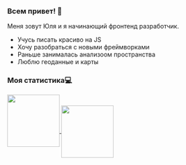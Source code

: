 ### Всем привет! 👋

Меня зовут Юля и я начинающий фронтенд разработчик.

- Учусь писать красиво на JS
- Хочу разобраться с новыми фреймворками
- Раньше занималась анализоом пространства
- Люблю геоданные и карты


### Моя статистика:computer:
<div>
  <a href="https://github-readme-stats.vercel.app/api/top-langs/?username=jtuvaleva&exclude_repo=DataGym,spatial-course-binder,Spatial_course&layout=compact&hide=jupyter%20notebook">
    <img align="center" height="120" style="margin-bottom: 50px" src="https://github-readme-stats.vercel.app/api/top-langs/?username=jtuvaleva&exclude_repo=DataGym,spatial-course-binder,Spatial_course&layout=compact&hide=jupyter%20notebook"/>
  </a>
  
  <a href="https://github-readme-stats.vercel.app/api?username=jtuvaleva&show_icons=true&hide=issues">
  <img align="center" height="120" src="https://github-readme-stats.vercel.app/api?username=jtuvaleva&show_icons=true&hide=issues"/>
  </a>
</div>

<!--
**jtuvaleva/jtuvaleva** is a ✨ _special_ ✨ repository because its `README.md` (this file) appears on your GitHub profile.

Here are some ideas to get you started:

- 🔭 I’m currently working on ...
- 🌱 I’m currently learning ...
- 👯 I’m looking to collaborate on ...
- 🤔 I’m looking for help with ...
- 💬 Ask me about ...
- 📫 How to reach me: ...
- 😄 Pronouns: ...
- ⚡ Fun fact: ...
-->
